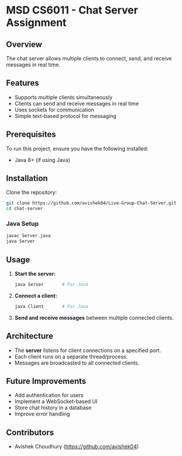 # MSD CS6011 - Chat Server Assignment

## Overview
The chat server allows multiple clients to connect, send, and receive messages in real time.

## Features
- Supports multiple clients simultaneously
- Clients can send and receive messages in real time
- Uses sockets for communication
- Simple text-based protocol for messaging

## Prerequisites
To run this project, ensure you have the following installed:
- Java 8+ (if using Java)

## Installation
Clone the repository:
```sh
git clone https://github.com/avishek04/Live-Group-Chat-Server.git
cd chat-server
```

### Java Setup
```sh
javac Server.java
java Server
```

## Usage
1. **Start the server:**
   ```sh
   java Server       # For Java
   ```
2. **Connect a client:**
   ```sh
   java Client       # For Java
   ```
3. **Send and receive messages** between multiple connected clients.

## Architecture
- The **server** listens for client connections on a specified port.
- Each client runs on a separate thread/process.
- Messages are broadcasted to all connected clients.

## Future Improvements
- Add authentication for users
- Implement a WebSocket-based UI
- Store chat history in a database
- Improve error handling

## Contributors
- Avishek Choudhury (https://github.com/avishek04)
